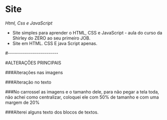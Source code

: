 # Site
*Html, Css e JavaScript*
 - Site simples para aprender o HTML, CSS e JavaScript - aula do curso da Shirley do ZERO ao seu primeiro JOB.
 - Site em HTML. CSS E java Script apenas.

#-------------------------

#ALTERAÇÕES PRINCIPAIS

###Alterações nas imagens

###Alteração no texto

###No carrossel as imagens e o tamanho dele, para não pegar a tela toda, não achei como centralizar, coloquei ele com 50% de tamanho e com uma margem de 20%

###Alterei alguns texto dos blocos de textos.

